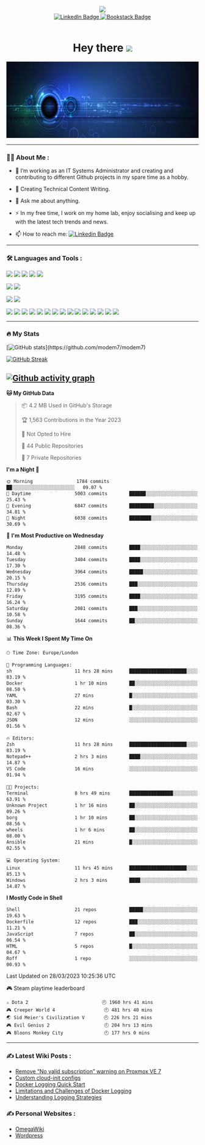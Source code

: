 <div id="header" align="center">
  <img src="https://media.giphy.com/media/f3iwJFOVOwuy7K6FFw/giphy.gif" width="300"/>
<div id="badges">
  <a href="https://www.linkedin.com/in/alexlaneit/">
    <img src="https://img.shields.io/badge/LinkedIn-blue?style=for-the-badge&logo=linkedin&logoColor=white" alt="LinkedIn Badge"/>
  </a>
  <a href="https://modem7.com">
  <img src="https://img.shields.io/badge/Bookstack-blue?style=for-the-badge&logo=BookStack&logoColor=white" alt="Bookstack Badge"/>
  </a>
</div>
  <img src="https://komarev.com/ghpvc/?username=modem7&style=flat-square&color=blue" alt=""/>
<h1>
  Hey there
  <img src="https://media.giphy.com/media/hvRJCLFzcasrR4ia7z/giphy.gif" width="30px"/>
</h1>
</div>

<div align="center">
  <img src="https://github.com/modem7/MiscAssets/blob/master/images/ezgif-6-79e26c05da.jpg" width="800" height="200"/>
</div>

---

### :man_technologist: About Me :
- :telescope: I’m working as an IT Systems Administrator and creating and contributing to different Github projects in my spare time as a hobby.

- :seedling: Creating Technical Content Writing.

- 💬 Ask me about anything.

- :zap: In my free time, I work on my home lab, enjoy socialising and keep up with the latest tech trends and news.

- :mailbox: How to reach me: [![Linkedin Badge](https://img.shields.io/badge/-AlexLaneIT-blue?style=flat&logo=Linkedin&logoColor=white)](https://www.linkedin.com/in/alexlaneit/)

---

### :hammer_and_wrench: Languages and Tools :
![](https://img.shields.io/badge/OS-Centos-informational?style=flat&logo=centos&logoColor=white&color=981e32)
![](https://img.shields.io/badge/OS-Debian-informational?style=flat&logo=debian&logoColor=white&color=981e32)
![](https://img.shields.io/badge/OS-RHEL-informational?style=flat&logo=red-hat&logoColor=white&color=981e32)
![](https://img.shields.io/badge/OS-Ubuntu-informational?style=flat&logo=ubuntu&logoColor=white&color=981e32)
![](https://img.shields.io/badge/OS-Windows-informational?style=flat&logo=windows&logoColor=white&color=981e32)

![](https://img.shields.io/badge/Editor-Notepad++-informational?style=flat&logo=notepadplusplus&logoColor=white&color=981e32)
![](https://img.shields.io/badge/Editor-Visual_Studio_Code-informational?style=flat&logo=visual-studio-code&logoColor=white&color=981e32)


![](https://img.shields.io/badge/Shell-Bash-informational?style=flat&logo=gnu-bash&logoColor=white&color=981e32)
![](https://img.shields.io/badge/Shell-ZSH-informational?style=flat&logo=gnu-bash&logoColor=white&color=981e32)

![](https://img.shields.io/badge/Tools-3CX-informational?style=flat&logoColor=white&color=981e32)
![](https://img.shields.io/badge/Tools-Ansible-informational?style=flat&logo=ansible&logoColor=white&color=981e32)
![](https://img.shields.io/badge/Tools-Arduino-informational?style=flat&logo=arduino&logoColor=white&color=981e32)
![](https://img.shields.io/badge/Tools-Borg-informational?style=flat&logoColor=white&color=981e32)
![](https://img.shields.io/badge/Tools-Docker-informational?style=flat&logo=docker&logoColor=white&color=981e32)
![](https://img.shields.io/badge/Tools-Drone_CI-informational?style=flat&logo=drone&logoColor=white&color=981e32)
![](https://img.shields.io/badge/Tools-Git-informational?style=flat&logo=git&logoColor=white&color=981e32)
![](https://img.shields.io/badge/Tools-Github-informational?style=flat&logo=github&logoColor=white&color=981e32)
![](https://img.shields.io/badge/Tools-Gitlab-informational?style=flat&logo=gitlab&logoColor=white&color=981e32)
![](https://img.shields.io/badge/Tools-Jira-informational?style=flat&logo=jira&logoColor=white&color=981e32)
![](https://img.shields.io/badge/Tools-Kanban-informational?style=flat&logoColor=white&color=981e32)
![](https://img.shields.io/badge/Tools-Nginx-informational?style=flat&logo=nginx&logoColor=white&color=981e32)
![](https://img.shields.io/badge/Tools-Raspberry_Pi-informational?style=flat&logo=raspberry-pi&logoColor=white&color=981e32)
![](https://img.shields.io/badge/Tools-Snyk-informational?style=flat&logo=snyk&logoColor=white&color=981e32)
![](https://img.shields.io/badge/Tools-Traefik-informational?style=flat&logo=traefikmesh&logoColor=white&color=981e32)

---

### :fire: My Stats
[![GitHub stats](https://github-readme-stats.vercel.app/api?username=modem7&show_icons=true&theme=codeSTACKr&count_private=true")](https://github.com/modem7/modem7)

[![GitHub Streak](https://streak-stats.demolab.com?user=modem7&theme=elegant&hide_border=true&date_format=j%20M%5B%20Y%5D&background=DD272700)](https://git.io/streak-stats)

[![Github activity graph](https://github-readme-activity-graph.cyclic.app/graph?username=modem7&theme=elegant&custom_title=Contribution%20Graph&hide_border=true&bg_color=%20)](https://github.com/modem7/modem7)
---

<!--START_SECTION:waka-->
**🐱 My GitHub Data** 

> 📦 4.2 MB Used in GitHub's Storage 
 > 
> 🏆 1,563 Contributions in the Year 2023
 > 
> 🚫 Not Opted to Hire
 > 
> 📜 44 Public Repositories 
 > 
> 🔑 7 Private Repositories 
 > 
**I'm a Night 🦉** 

```text
🌞 Morning                1784 commits        ██░░░░░░░░░░░░░░░░░░░░░░░   09.07 % 
🌆 Daytime                5003 commits        ██████░░░░░░░░░░░░░░░░░░░   25.43 % 
🌃 Evening                6847 commits        █████████░░░░░░░░░░░░░░░░   34.81 % 
🌙 Night                  6038 commits        ████████░░░░░░░░░░░░░░░░░   30.69 % 
```
📅 **I'm Most Productive on Wednesday** 

```text
Monday                   2848 commits        ████░░░░░░░░░░░░░░░░░░░░░   14.48 % 
Tuesday                  3404 commits        ████░░░░░░░░░░░░░░░░░░░░░   17.30 % 
Wednesday                3964 commits        █████░░░░░░░░░░░░░░░░░░░░   20.15 % 
Thursday                 2536 commits        ███░░░░░░░░░░░░░░░░░░░░░░   12.89 % 
Friday                   3195 commits        ████░░░░░░░░░░░░░░░░░░░░░   16.24 % 
Saturday                 2081 commits        ███░░░░░░░░░░░░░░░░░░░░░░   10.58 % 
Sunday                   1644 commits        ██░░░░░░░░░░░░░░░░░░░░░░░   08.36 % 
```


📊 **This Week I Spent My Time On** 

```text
🕑︎ Time Zone: Europe/London

💬 Programming Languages: 
sh                       11 hrs 28 mins      █████████████████████░░░░   83.19 % 
Docker                   1 hr 10 mins        ██░░░░░░░░░░░░░░░░░░░░░░░   08.50 % 
YAML                     27 mins             █░░░░░░░░░░░░░░░░░░░░░░░░   03.30 % 
Bash                     22 mins             █░░░░░░░░░░░░░░░░░░░░░░░░   02.67 % 
JSON                     12 mins             ░░░░░░░░░░░░░░░░░░░░░░░░░   01.56 % 

🔥 Editors: 
Zsh                      11 hrs 28 mins      █████████████████████░░░░   83.19 % 
Notepad++                2 hrs 3 mins        ████░░░░░░░░░░░░░░░░░░░░░   14.87 % 
VS Code                  16 mins             ░░░░░░░░░░░░░░░░░░░░░░░░░   01.94 % 

🐱‍💻 Projects: 
Terminal                 8 hrs 49 mins       ████████████████░░░░░░░░░   63.91 % 
Unknown Project          1 hr 16 mins        ██░░░░░░░░░░░░░░░░░░░░░░░   09.26 % 
borg                     1 hr 10 mins        ██░░░░░░░░░░░░░░░░░░░░░░░   08.56 % 
wheels                   1 hr 6 mins         ██░░░░░░░░░░░░░░░░░░░░░░░   08.00 % 
Ansible                  21 mins             █░░░░░░░░░░░░░░░░░░░░░░░░   02.55 % 

💻 Operating System: 
Linux                    11 hrs 45 mins      █████████████████████░░░░   85.13 % 
Windows                  2 hrs 3 mins        ████░░░░░░░░░░░░░░░░░░░░░   14.87 % 
```

**I Mostly Code in Shell** 

```text
Shell                    21 repos            █████░░░░░░░░░░░░░░░░░░░░   19.63 % 
Dockerfile               12 repos            ███░░░░░░░░░░░░░░░░░░░░░░   11.21 % 
JavaScript               7 repos             ██░░░░░░░░░░░░░░░░░░░░░░░   06.54 % 
HTML                     5 repos             █░░░░░░░░░░░░░░░░░░░░░░░░   04.67 % 
Roff                     1 repo              ░░░░░░░░░░░░░░░░░░░░░░░░░   00.93 % 
```




 Last Updated on 28/03/2023 10:25:36 UTC
<!--END_SECTION:waka-->

<!-- steam-box start -->
🎮 Steam playtime leaderboard
```text
⚔️ Dota 2                           🕘 1960 hrs 41 mins
🎮 Creeper World 4                  🕘 481 hrs 40 mins
🌏 Sid Meier's Civilization V       🕘 226 hrs 21 mins
🎮 Evil Genius 2                    🕘 204 hrs 13 mins
🎮 Bloons Monkey City               🕘 177 hrs 0 mins
```
<!-- Powered by https://github.com/YouEclipse/steam-box . -->
<!-- steam-box end -->

---

### :writing_hand: Latest Wiki Posts :
<!-- BLOG-POST-LIST:START -->
- [Remove “No valid subscription” warning on Proxmox VE 7](https://www.modem7.com/books/proxmox-setup/page/remove-no-valid-subscription-warning-on-proxmox-ve-7)
- [Custom cloud-init configs](https://www.modem7.com/books/scripts/page/custom-cloud-init-configs)
- [Docker Logging Quick Start](https://www.modem7.com/books/managing-docker/page/docker-logging-quick-start)
- [Limitations and Challenges of Docker Logging](https://www.modem7.com/books/managing-docker/page/limitations-and-challenges-of-docker-logging)
- [Understanding Logging Strategies](https://www.modem7.com/books/managing-docker/page/understanding-logging-strategies)
<!-- BLOG-POST-LIST:END -->

### :writing_hand: Personal Websites :
- [OmegaWiki](https://modem7.com)
- [Wordpress](https://modem7.wordpress.com)
